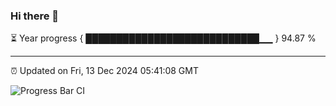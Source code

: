 ### Hi there 👋

⏳ Year progress { ████████████████████████████▁▁ } 94.87 %

---

⏰ Updated on Fri, 13 Dec 2024 05:41:08 GMT

![Progress Bar CI](https://github.com/IshwaranRudhara/GIT-ACTION/workflows/Progress%20Bar%20CI/badge.svg)
